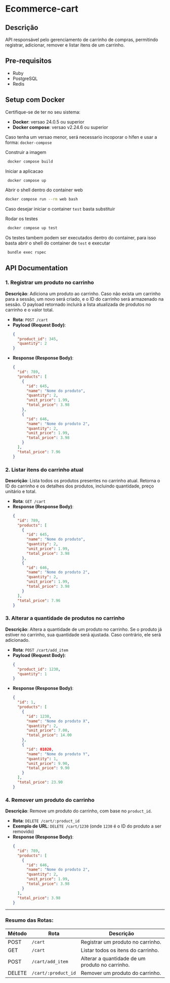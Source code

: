 # Ecommerce-cart

## Descrição
API responsável pelo gerenciamento de carrinho de compras, permitindo registrar, adicionar, remover e listar itens de um carrinho.

## Pre-requisitos
  - Ruby
  - PostgreSQL
  - Redis

## Setup com Docker
Certifique-se de ter no seu sistema:
 - **Docker**: versao 24.0.5 ou superior
 - **Docker compose**: versao v2.24.6 ou superior

 Caso tenha um versao menor, será necessario incoporar o hífen e usar a forma: `docker-compose`

 Construir a imagem
 ```sh
  docker compose build
 ```

Iniciar a aplicacao
 ```sh
  docker compose up
 ```

 Abrir o shell dentro do container web
  ```sh
  docker compose run --rm web bash
 ```
Caso desejar iniciar o container `test` basta substituir

Rodar os testes
 ```sh
  docker compose up test
 ```

Os testes tambem podem ser executados dentro do container, para isso basta abrir o shell do container de `test` e executar
 ```sh
  bundle exec rspec
 ```


## API Documentation

### 1. **Registrar um produto no carrinho**
   **Descrição**: Adiciona um produto ao carrinho. Caso não exista um carrinho para a sessão, um novo será criado, e o ID do carrinho será armazenado na sessão. O payload retornado incluirá a lista atualizada de produtos no carrinho e o valor total.

   - **Rota**: `POST /cart`
   - **Payload (Request Body)**:
     ```json
     {
       "product_id": 345,
       "quantity": 2
     }
     ```
   - **Response (Response Body)**:
     ```json
     {
       "id": 789,
       "products": [
         {
           "id": 645,
           "name": "Nome do produto",
           "quantity": 2,
           "unit_price": 1.99,
           "total_price": 3.98
         },
         {
           "id": 646,
           "name": "Nome do produto 2",
           "quantity": 2,
           "unit_price": 1.99,
           "total_price": 3.98
         }
       ],
       "total_price": 7.96
     }
     ```

### 2. **Listar itens do carrinho atual**
   **Descrição**: Lista todos os produtos presentes no carrinho atual. Retorna o ID do carrinho e os detalhes dos produtos, incluindo quantidade, preço unitário e total.

   - **Rota**: `GET /cart`
   - **Response (Response Body)**:
     ```json
     {
       "id": 789,
       "products": [
         {
           "id": 645,
           "name": "Nome do produto",
           "quantity": 2,
           "unit_price": 1.99,
           "total_price": 3.98
         },
         {
           "id": 646,
           "name": "Nome do produto 2",
           "quantity": 2,
           "unit_price": 1.99,
           "total_price": 3.98
         }
       ],
       "total_price": 7.96
     }
     ```

### 3. **Alterar a quantidade de produtos no carrinho**
   **Descrição**: Altera a quantidade de um produto no carrinho. Se o produto já estiver no carrinho, sua quantidade será ajustada. Caso contrário, ele será adicionado.

   - **Rota**: `POST /cart/add_item`
   - **Payload (Request Body)**:
     ```json
     {
       "product_id": 1230,
       "quantity": 1
     }
     ```
   - **Response (Response Body)**:
     ```json
     {
       "id": 1,
       "products": [
         {
           "id": 1230,
           "name": "Nome do produto X",
           "quantity": 2,
           "unit_price": 7.00,
           "total_price": 14.00
         },
         {
           "id": 01020,
           "name": "Nome do produto Y",
           "quantity": 1,
           "unit_price": 9.90,
           "total_price": 9.90
         }
       ],
       "total_price": 23.90
     }
     ```

### 4. **Remover um produto do carrinho**
   **Descrição**: Remove um produto do carrinho, com base no `product_id`.

   - **Rota**: `DELETE /cart/:product_id`
   - **Exemplo de URL**: `DELETE /cart/1230` (onde `1230` é o ID do produto a ser removido)
   - **Response (Response Body)**:
     ```json
     {
       "id": 789,
       "products": [
         {
           "id": 646,
           "name": "Nome do produto 2",
           "quantity": 2,
           "unit_price": 1.99,
           "total_price": 3.98
         }
       ],
       "total_price": 3.98
     }
     ```

---

### Resumo das Rotas:

| Método | Rota                | Descrição                                      |
|--------|---------------------|------------------------------------------------|
| POST   | `/cart`             | Registrar um produto no carrinho.             |
| GET    | `/cart`             | Listar todos os itens do carrinho.            |
| POST   | `/cart/add_item`    | Alterar a quantidade de um produto no carrinho.|
| DELETE | `/cart/:product_id` | Remover um produto do carrinho.               |


